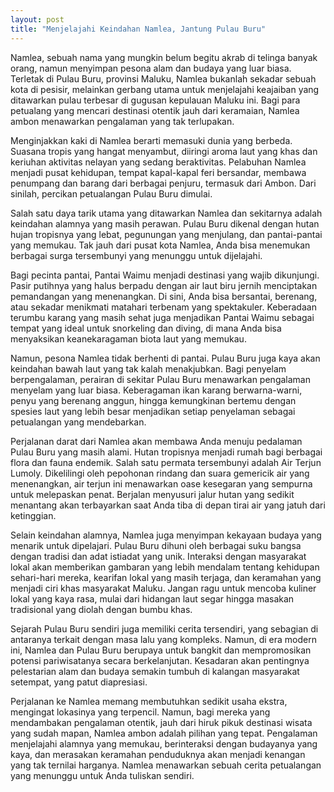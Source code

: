 ```yaml
---
layout: post
title: "Menjelajahi Keindahan Namlea, Jantung Pulau Buru"
---
```


Namlea, sebuah nama yang mungkin belum begitu akrab di telinga banyak orang, namun menyimpan pesona alam dan budaya yang luar biasa. Terletak di Pulau Buru, provinsi Maluku, Namlea bukanlah sekadar sebuah kota di pesisir, melainkan gerbang utama untuk menjelajahi keajaiban yang ditawarkan pulau terbesar di gugusan kepulauan Maluku ini. Bagi para petualang yang mencari destinasi otentik jauh dari keramaian, Namlea ambon menawarkan pengalaman yang tak terlupakan.

Menginjakkan kaki di Namlea berarti memasuki dunia yang berbeda. Suasana tropis yang hangat menyambut, diiringi aroma laut yang khas dan keriuhan aktivitas nelayan yang sedang beraktivitas. Pelabuhan Namlea menjadi pusat kehidupan, tempat kapal-kapal feri bersandar, membawa penumpang dan barang dari berbagai penjuru, termasuk dari Ambon. Dari sinilah, percikan petualangan Pulau Buru dimulai.

Salah satu daya tarik utama yang ditawarkan Namlea dan sekitarnya adalah keindahan alamnya yang masih perawan. Pulau Buru dikenal dengan hutan hujan tropisnya yang lebat, pegunungan yang menjulang, dan pantai-pantai yang memukau. Tak jauh dari pusat kota Namlea, Anda bisa menemukan berbagai surga tersembunyi yang menunggu untuk dijelajahi.

Bagi pecinta pantai, Pantai Waimu menjadi destinasi yang wajib dikunjungi. Pasir putihnya yang halus berpadu dengan air laut biru jernih menciptakan pemandangan yang menenangkan. Di sini, Anda bisa bersantai, berenang, atau sekadar menikmati matahari terbenam yang spektakuler. Keberadaan terumbu karang yang masih sehat juga menjadikan Pantai Waimu sebagai tempat yang ideal untuk snorkeling dan diving, di mana Anda bisa menyaksikan keanekaragaman biota laut yang memukau.

Namun, pesona Namlea tidak berhenti di pantai. Pulau Buru juga kaya akan keindahan bawah laut yang tak kalah menakjubkan. Bagi penyelam berpengalaman, perairan di sekitar Pulau Buru menawarkan pengalaman menyelam yang luar biasa. Keberagaman ikan karang berwarna-warni, penyu yang berenang anggun, hingga kemungkinan bertemu dengan spesies laut yang lebih besar menjadikan setiap penyelaman sebagai petualangan yang mendebarkan.

Perjalanan darat dari Namlea akan membawa Anda menuju pedalaman Pulau Buru yang masih alami. Hutan tropisnya menjadi rumah bagi berbagai flora dan fauna endemik. Salah satu permata tersembunyi adalah Air Terjun Lumoly. Dikelilingi oleh pepohonan rindang dan suara gemericik air yang menenangkan, air terjun ini menawarkan oase kesegaran yang sempurna untuk melepaskan penat. Berjalan menyusuri jalur hutan yang sedikit menantang akan terbayarkan saat Anda tiba di depan tirai air yang jatuh dari ketinggian.

Selain keindahan alamnya, Namlea juga menyimpan kekayaan budaya yang menarik untuk dipelajari. Pulau Buru dihuni oleh berbagai suku bangsa dengan tradisi dan adat istiadat yang unik. Interaksi dengan masyarakat lokal akan memberikan gambaran yang lebih mendalam tentang kehidupan sehari-hari mereka, kearifan lokal yang masih terjaga, dan keramahan yang menjadi ciri khas masyarakat Maluku. Jangan ragu untuk mencoba kuliner lokal yang kaya rasa, mulai dari hidangan laut segar hingga masakan tradisional yang diolah dengan bumbu khas.

Sejarah Pulau Buru sendiri juga memiliki cerita tersendiri, yang sebagian di antaranya terkait dengan masa lalu yang kompleks. Namun, di era modern ini, Namlea dan Pulau Buru berupaya untuk bangkit dan mempromosikan potensi pariwisatanya secara berkelanjutan. Kesadaran akan pentingnya pelestarian alam dan budaya semakin tumbuh di kalangan masyarakat setempat, yang patut diapresiasi.

Perjalanan ke Namlea memang membutuhkan sedikit usaha ekstra, mengingat lokasinya yang terpencil. Namun, bagi mereka yang mendambakan pengalaman otentik, jauh dari hiruk pikuk destinasi wisata yang sudah mapan, Namlea ambon adalah pilihan yang tepat. Pengalaman menjelajahi alamnya yang memukau, berinteraksi dengan budayanya yang kaya, dan merasakan keramahan penduduknya akan menjadi kenangan yang tak ternilai harganya. Namlea menawarkan sebuah cerita petualangan yang menunggu untuk Anda tuliskan sendiri.
